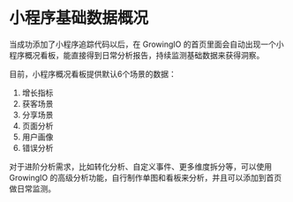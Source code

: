 # 小程序基础数据概况

当成功添加了小程序追踪代码以后，在 GrowingIO 的首页里面会自动出现一个小程序概况看板，能直接得到日常分析报告，持续监测基础数据来获得洞察。

目前，小程序概况看板提供默认6个场景的数据：

1. 增长指标
2. 获客场景
3. 分享场景
4. 页面分析
5. 用户画像
6. 错误分析

对于进阶分析需求，比如转化分析、自定义事件、更多维度拆分等，可以使用 GrowingIO 的高级分析功能，自行制作单图和看板来分析，并且可以添加到首页做日常监测。

